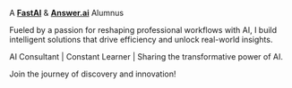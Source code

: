 A [**FastAI**](https://www.fast.ai/) & [**Answer.ai**](https://www.answer.ai/) Alumnus

Fueled by a passion for reshaping professional workflows with AI, I build intelligent solutions that drive efficiency and unlock real-world insights.

AI Consultant | Constant Learner | Sharing the transformative power of AI.

Join the journey of discovery and innovation!
